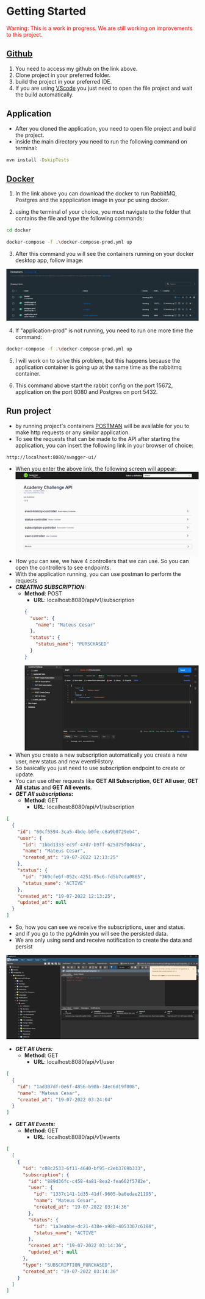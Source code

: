 # Getting Started

<span style="color:red;">Warning: This is a work in progress.
We are still working on improvements to this project.</span>

## [Github](https://github.com/mateuscesarglima/asCan-challenge-spring)

1. You need to access my github on the link above.
2. Clone project in your preferred folder.
3. build the project in your preferred IDE.
4. If you are using [VScode](https://code.visualstudio.com/download) you just need to open the file project and wait the build automatically.

## Application
- After you cloned the application, you need to open file project and build the project.
- inside the main directory you need to run the following command on terminal:
```bash
mvn install -DskipTests
```

## [Docker](https://www.docker.com/get-started/)

1. In the link above you can download the docker to run RabbitMQ, Postgres and the appplication image in your pc using docker.

2. using the terminal of your choice, you must navigate to the folder that contains the file and type the following commands:

```bash
cd docker
```

```bash
docker-compose -f .\docker-compose-prod.yml up 
```
3. After this command you will see the containers running on your docker desktop app, follow image:
   
![Screen image](/src/main/resources/assets/imgs/dockerApp.png)

4. If "application-prod" is not running, you need to run one more time the command:
```bash
docker-compose -f .\docker-compose-prod.yml up 
```
5.  I will work on to solve this problem, but this happens because the application container is going up at the same time as the rabbitmq container.

6. This command above start the rabbit config on the port 15672, application on the port 8080 and Postgres on port 5432.

## Run project

- by running project's containers [POSTMAN](https://www.postman.com/downloads/) 
 will be available for you to make http requests or any similar application.
- To see the requests that can be made to the API after starting the application, you can insert the following link in your browser of choice:

```
http://localhost:8080/swagger-ui/
```

- When you enter the above link, the following screen will appear:
  ![Screen image](/src/main/resources/assets/imgs/SwaggerScreen.png)
- How you can see, we have 4 controllers that we can use. So you can open the controllers to see endpoints.
- With the application running, you can use postman to perform the requests
- **_CREATING SUBSCRIPTION:_**
  - **Method**: POST
    - **URL**: localhost:8080/api/v1/subscription
    ```json
    {
      "user": {
        "name": "Mateus Cesar"
      },
      "status": {
        "status_name": "PURSCHASED"
      }
    }
    ```
    ![Screen image](/src/main/resources/assets/imgs/postman_1.png)
- When you create a new subscription automatically you create a new user, new status and new eventHistory.
- So basically you just need to use subscription endpoint to create or update.
- You can use other requests like **GET All Subscription**, **GET All user**, **GET All status** and **GET All events**.
- **_GET All subscriptions:_**
  - **Method**: GET
    - **URL**: localhost:8080/api/v1/subscription

```json
[
  {
    "id": "60cf5594-3ca5-4bde-b0fe-c6a9b0729eb4",
    "user": {
      "id": "1bbd1333-ec9f-47d7-b9ff-625d75f0d40a",
      "name": "Mateus Cesar",
      "created_at": "19-07-2022 12:13:25"
    },
    "status": {
      "id": "369cfe6f-052c-4251-85c6-fd5b7cda0865",
      "status_name": "ACTIVE"
    },
    "created_at": "19-07-2022 12:13:25",
    "updated_at": null
  }
]
```

- So, how you can see we receive the subscriptions, user and status.
- and if you go to the pgAdmin you will see the persisted data.
- We are only using send and receive notification to create the data and persist

![Screen image](/src/main/resources/assets/imgs/pgadmim_1.png)

- **_GET All Users:_**
  - **Method**: GET
    - **URL**: localhost:8080/api/v1/user

```json
[
  {
    "id": "1ad307df-0e6f-4856-b90b-34ec6d19f008",
    "name": "Mateus Cesar",
    "created_at": "19-07-2022 03:24:04"
  }
]
```

- **_GET All Events:_**
  - **Method**: GET
    - **URL**: localhost:8080/api/v1/events

```json
[
  [
    {
      "id": "c08c2533-6f11-4640-bf95-c2eb3769b333",
      "subscription": {
        "id": "889d36fc-c458-4a81-8ea2-fea662f5782e",
        "user": {
          "id": "1337c141-1d35-41df-9605-ba6edae21195",
          "name": "Mateus Cesar",
          "created_at": "19-07-2022 03:14:36"
        },
        "status": {
          "id": "1a3eabbe-dc21-438e-a98b-4053307c6184",
          "status_name": "ACTIVE"
        },
        "created_at": "19-07-2022 03:14:36",
        "updated_at": null
      },
      "type": "SUBSCRIPTION_PURCHASED",
      "created_at": "19-07-2022 03:14:36"
    }
  ]
]
```
